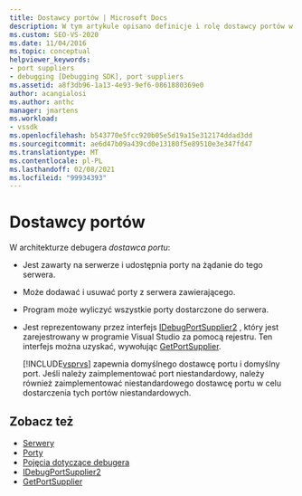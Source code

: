 ```yaml
---
title: Dostawcy portów | Microsoft Docs
description: W tym artykule opisano definicje i rolę dostawcy portów w architekturze debugera w programie Visual Studio.
ms.custom: SEO-VS-2020
ms.date: 11/04/2016
ms.topic: conceptual
helpviewer_keywords:
- port suppliers
- debugging [Debugging SDK], port suppliers
ms.assetid: a8f3db96-1a13-4e93-9ef6-0861880369e0
author: acangialosi
ms.author: anthc
manager: jmartens
ms.workload:
- vssdk
ms.openlocfilehash: b543770e5fcc920b05e5d19a15e312174ddad3dd
ms.sourcegitcommit: ae6d47b09a439cd0e13180f5e89510e3e347fd47
ms.translationtype: MT
ms.contentlocale: pl-PL
ms.lasthandoff: 02/08/2021
ms.locfileid: "99934393"
---
```

# <a name="port-suppliers"></a>Dostawcy portów
W architekturze debugera *dostawca portu*:

- Jest zawarty na serwerze i udostępnia porty na żądanie do tego serwera.

- Może dodawać i usuwać porty z serwera zawierającego.

- Program może wyliczyć wszystkie porty dostarczone do serwera.

- Jest reprezentowany przez interfejs [IDebugPortSupplier2](../../extensibility/debugger/reference/idebugportsupplier2.md) , który jest zarejestrowany w programie Visual Studio za pomocą rejestru. Ten interfejs można uzyskać, wywołując [GetPortSupplier](../../extensibility/debugger/reference/idebugcoreserver2-getportsupplier.md).

  [!INCLUDE[vsprvs](../../code-quality/includes/vsprvs_md.md)] zapewnia domyślnego dostawcę portu i domyślny port. Jeśli należy zaimplementować port niestandardowy, należy również zaimplementować niestandardowego dostawcę portu w celu dostarczenia tych portów niestandardowych.

## <a name="see-also"></a>Zobacz też
- [Serwery](../../extensibility/debugger/servers-visual-studio-sdk.md)
- [Porty](../../extensibility/debugger/ports.md)
- [Pojęcia dotyczące debugera](../../extensibility/debugger/debugger-concepts.md)
- [IDebugPortSupplier2](../../extensibility/debugger/reference/idebugportsupplier2.md)
- [GetPortSupplier](../../extensibility/debugger/reference/idebugcoreserver2-getportsupplier.md)
